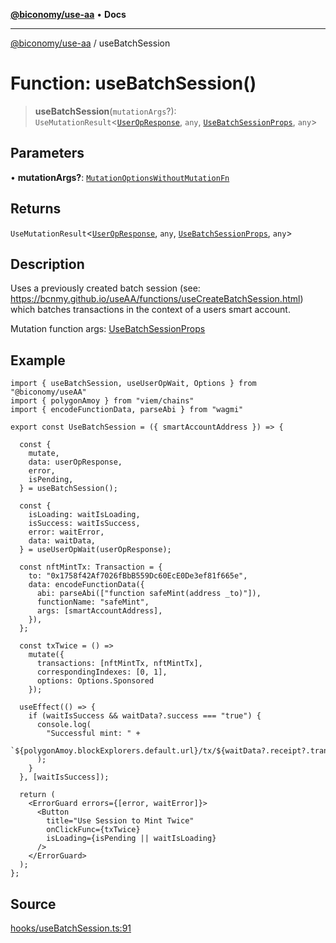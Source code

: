 [**@biconomy/use-aa**](../README.md) • **Docs**

***

[@biconomy/use-aa](../globals.md) / useBatchSession

# Function: useBatchSession()

> **useBatchSession**(`mutationArgs`?): `UseMutationResult`\<[`UserOpResponse`](../type-aliases/UserOpResponse.md), `any`, [`UseBatchSessionProps`](../type-aliases/UseBatchSessionProps.md), `any`\>

## Parameters

• **mutationArgs?**: [`MutationOptionsWithoutMutationFn`](../type-aliases/MutationOptionsWithoutMutationFn.md)

## Returns

`UseMutationResult`\<[`UserOpResponse`](../type-aliases/UserOpResponse.md), `any`, [`UseBatchSessionProps`](../type-aliases/UseBatchSessionProps.md), `any`\>

## Description

Uses a previously created batch session (see: https://bcnmy.github.io/useAA/functions/useCreateBatchSession.html) which batches transactions in the context of a users smart account.

Mutation function args: [UseBatchSessionProps](../type-aliases/UseBatchSessionProps.md)

## Example

```tsx
import { useBatchSession, useUserOpWait, Options } from "@biconomy/useAA"
import { polygonAmoy } from "viem/chains"
import { encodeFunctionData, parseAbi } from "wagmi"

export const UseBatchSession = ({ smartAccountAddress }) => {

  const {
    mutate,
    data: userOpResponse,
    error,
    isPending,
  } = useBatchSession();

  const {
    isLoading: waitIsLoading,
    isSuccess: waitIsSuccess,
    error: waitError,
    data: waitData,
  } = useUserOpWait(userOpResponse);

  const nftMintTx: Transaction = {
    to: "0x1758f42Af7026fBbB559Dc60EcE0De3ef81f665e",
    data: encodeFunctionData({
      abi: parseAbi(["function safeMint(address _to)"]),
      functionName: "safeMint",
      args: [smartAccountAddress],
    }),
  };

  const txTwice = () =>
    mutate({
      transactions: [nftMintTx, nftMintTx],
      correspondingIndexes: [0, 1],
      options: Options.Sponsored
    });
    
  useEffect(() => {
    if (waitIsSuccess && waitData?.success === "true") {
      console.log(
        "Successful mint: " +
          `${polygonAmoy.blockExplorers.default.url}/tx/${waitData?.receipt?.transactionHash}`
      );
    }
  }, [waitIsSuccess]);

  return (
    <ErrorGuard errors={[error, waitError]}>
      <Button
        title="Use Session to Mint Twice"
        onClickFunc={txTwice}
        isLoading={isPending || waitIsLoading}
      />
    </ErrorGuard>
  );
};
```

## Source

[hooks/useBatchSession.ts:91](https://github.com/bcnmy/useAA/blob/main/src/hooks/useBatchSession.ts#L91)

